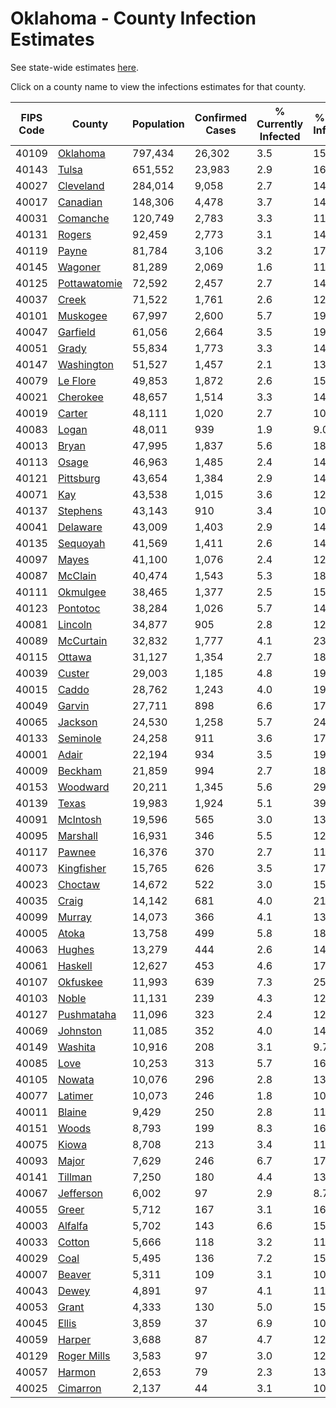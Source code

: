 # Oklahoma - County Infection Estimates

See state-wide estimates [here](/infections/us-ok).

Click on a county name to view the infections estimates for that county.

|   FIPS Code |                       County |   Population |   Confirmed Cases |   % Currently Infected |   % Total Infected |
|-------------|------------------------------|--------------|-------------------|------------------------|--------------------|
|       40109 |         [Oklahoma](oklahoma) |      797,434 |            26,302 |                    3.5 |               15.8 |
|       40143 |               [Tulsa](tulsa) |      651,552 |            23,983 |                    2.9 |               16.7 |
|       40027 |       [Cleveland](cleveland) |      284,014 |             9,058 |                    2.7 |               14.9 |
|       40017 |         [Canadian](canadian) |      148,306 |             4,478 |                    3.7 |               14.6 |
|       40031 |         [Comanche](comanche) |      120,749 |             2,783 |                    3.3 |               11.8 |
|       40131 |             [Rogers](rogers) |       92,459 |             2,773 |                    3.1 |               14.0 |
|       40119 |               [Payne](payne) |       81,784 |             3,106 |                    3.2 |               17.0 |
|       40145 |           [Wagoner](wagoner) |       81,289 |             2,069 |                    1.6 |               11.6 |
|       40125 | [Pottawatomie](pottawatomie) |       72,592 |             2,457 |                    2.7 |               14.9 |
|       40037 |               [Creek](creek) |       71,522 |             1,761 |                    2.6 |               12.0 |
|       40101 |         [Muskogee](muskogee) |       67,997 |             2,600 |                    5.7 |               19.8 |
|       40047 |         [Garfield](garfield) |       61,056 |             2,664 |                    3.5 |               19.3 |
|       40051 |               [Grady](grady) |       55,834 |             1,773 |                    3.3 |               14.8 |
|       40147 |     [Washington](washington) |       51,527 |             1,457 |                    2.1 |               13.3 |
|       40079 |         [Le Flore](le-flore) |       49,853 |             1,872 |                    2.6 |               15.9 |
|       40021 |         [Cherokee](cherokee) |       48,657 |             1,514 |                    3.3 |               14.8 |
|       40019 |             [Carter](carter) |       48,111 |             1,020 |                    2.7 |               10.1 |
|       40083 |               [Logan](logan) |       48,011 |               939 |                    1.9 |                9.0 |
|       40013 |               [Bryan](bryan) |       47,995 |             1,837 |                    5.6 |               18.9 |
|       40113 |               [Osage](osage) |       46,963 |             1,485 |                    2.4 |               14.4 |
|       40121 |       [Pittsburg](pittsburg) |       43,654 |             1,384 |                    2.9 |               14.4 |
|       40071 |                   [Kay](kay) |       43,538 |             1,015 |                    3.6 |               12.3 |
|       40137 |         [Stephens](stephens) |       43,143 |               910 |                    3.4 |               10.8 |
|       40041 |         [Delaware](delaware) |       43,009 |             1,403 |                    2.9 |               14.9 |
|       40135 |         [Sequoyah](sequoyah) |       41,569 |             1,411 |                    2.6 |               14.6 |
|       40097 |               [Mayes](mayes) |       41,100 |             1,076 |                    2.4 |               12.0 |
|       40087 |           [McClain](mcclain) |       40,474 |             1,543 |                    5.3 |               18.6 |
|       40111 |         [Okmulgee](okmulgee) |       38,465 |             1,377 |                    2.5 |               15.8 |
|       40123 |         [Pontotoc](pontotoc) |       38,284 |             1,026 |                    5.7 |               14.8 |
|       40081 |           [Lincoln](lincoln) |       34,877 |               905 |                    2.8 |               12.0 |
|       40089 |       [McCurtain](mccurtain) |       32,832 |             1,777 |                    4.1 |               23.8 |
|       40115 |             [Ottawa](ottawa) |       31,127 |             1,354 |                    2.7 |               18.9 |
|       40039 |             [Custer](custer) |       29,003 |             1,185 |                    4.8 |               19.5 |
|       40015 |               [Caddo](caddo) |       28,762 |             1,243 |                    4.0 |               19.8 |
|       40049 |             [Garvin](garvin) |       27,711 |               898 |                    6.6 |               17.7 |
|       40065 |           [Jackson](jackson) |       24,530 |             1,258 |                    5.7 |               24.4 |
|       40133 |         [Seminole](seminole) |       24,258 |               911 |                    3.6 |               17.0 |
|       40001 |               [Adair](adair) |       22,194 |               934 |                    3.5 |               19.2 |
|       40009 |           [Beckham](beckham) |       21,859 |               994 |                    2.7 |               18.6 |
|       40153 |         [Woodward](woodward) |       20,211 |             1,345 |                    5.6 |               29.3 |
|       40139 |               [Texas](texas) |       19,983 |             1,924 |                    5.1 |               39.9 |
|       40091 |         [McIntosh](mcintosh) |       19,596 |               565 |                    3.0 |               13.3 |
|       40095 |         [Marshall](marshall) |       16,931 |               346 |                    5.5 |               12.5 |
|       40117 |             [Pawnee](pawnee) |       16,376 |               370 |                    2.7 |               11.9 |
|       40073 |     [Kingfisher](kingfisher) |       15,765 |               626 |                    3.5 |               17.9 |
|       40023 |           [Choctaw](choctaw) |       14,672 |               522 |                    3.0 |               15.4 |
|       40035 |               [Craig](craig) |       14,142 |               681 |                    4.0 |               21.5 |
|       40099 |             [Murray](murray) |       14,073 |               366 |                    4.1 |               13.0 |
|       40005 |               [Atoka](atoka) |       13,758 |               499 |                    5.8 |               18.7 |
|       40063 |             [Hughes](hughes) |       13,279 |               444 |                    2.6 |               14.7 |
|       40061 |           [Haskell](haskell) |       12,627 |               453 |                    4.6 |               17.1 |
|       40107 |         [Okfuskee](okfuskee) |       11,993 |               639 |                    7.3 |               25.4 |
|       40103 |               [Noble](noble) |       11,131 |               239 |                    4.3 |               12.2 |
|       40127 |     [Pushmataha](pushmataha) |       11,096 |               323 |                    2.4 |               12.6 |
|       40069 |         [Johnston](johnston) |       11,085 |               352 |                    4.0 |               14.8 |
|       40149 |           [Washita](washita) |       10,916 |               208 |                    3.1 |                9.7 |
|       40085 |                 [Love](love) |       10,253 |               313 |                    5.7 |               16.6 |
|       40105 |             [Nowata](nowata) |       10,076 |               296 |                    2.8 |               13.9 |
|       40077 |           [Latimer](latimer) |       10,073 |               246 |                    1.8 |               10.8 |
|       40011 |             [Blaine](blaine) |        9,429 |               250 |                    2.8 |               11.8 |
|       40151 |               [Woods](woods) |        8,793 |               199 |                    8.3 |               16.5 |
|       40075 |               [Kiowa](kiowa) |        8,708 |               213 |                    3.4 |               11.8 |
|       40093 |               [Major](major) |        7,629 |               246 |                    6.7 |               17.2 |
|       40141 |           [Tillman](tillman) |        7,250 |               180 |                    4.4 |               13.1 |
|       40067 |       [Jefferson](jefferson) |        6,002 |                97 |                    2.9 |                8.7 |
|       40055 |               [Greer](greer) |        5,712 |               167 |                    3.1 |               16.9 |
|       40003 |           [Alfalfa](alfalfa) |        5,702 |               143 |                    6.6 |               15.3 |
|       40033 |             [Cotton](cotton) |        5,666 |               118 |                    3.2 |               11.3 |
|       40029 |                 [Coal](coal) |        5,495 |               136 |                    7.2 |               15.6 |
|       40007 |             [Beaver](beaver) |        5,311 |               109 |                    3.1 |               10.4 |
|       40043 |               [Dewey](dewey) |        4,891 |                97 |                    4.1 |               11.5 |
|       40053 |               [Grant](grant) |        4,333 |               130 |                    5.0 |               15.3 |
|       40045 |               [Ellis](ellis) |        3,859 |                37 |                    6.9 |               10.0 |
|       40059 |             [Harper](harper) |        3,688 |                87 |                    4.7 |               12.7 |
|       40129 |   [Roger Mills](roger-mills) |        3,583 |                97 |                    3.0 |               12.5 |
|       40057 |             [Harmon](harmon) |        2,653 |                79 |                    2.3 |               13.4 |
|       40025 |         [Cimarron](cimarron) |        2,137 |                44 |                    3.1 |               10.3 |